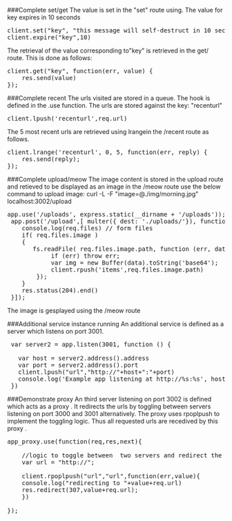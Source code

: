 ###Complete set/get 
The value is set in the "set" route using. The value for key expires in 10 seconds
<pre>
client.set("key", "this message will self-destruct in 10 seconds")
client.expire("key",10)
</pre>

The retrieval of the value corresponding to"key" is retrieved in the get/ route. 
This is done as follows:
<pre>
client.get("key", function(err, value) {
    res.send(value)
});
</pre>

###Complete recent
The urls visited are stored in a queue.
The hook is defined in the .use function. The urls are stored against the key: "recenturl"
<pre>
client.lpush('recenturl',req.url)
</pre>

The 5 most recent urls are retrieved using lrangein the /recent route as follows.
<pre>
client.lrange('recenturl', 0, 5, function(err, reply) {
    res.send(reply); 
});
</pre>

###Complete upload/meow
The image content is stored in the upload route and retieved to be displayed as an image in the /meow route
use the below command to upload image:
curl -L -F "image=@./img/morning.jpg" localhost:3002/upload
<pre>
app.use('/uploads', express.static(__dirname + '/uploads'));
 app.post('/upload',[ multer({ dest: './uploads/'}), function(req, res){
    console.log(req.files) // form files
    if( req.files.image )
    {
 	   fs.readFile( req.files.image.path, function (err, data) {
 	  		if (err) throw err;
 	  		var img = new Buffer(data).toString('base64');
			client.rpush('items',req.files.image.path)
 		});
 	}
    res.status(204).end()
 }]);
</pre>

The image is gesplayed using the /meow route

###Additional service instance running
An additional service is defined as a server which listens on port 3001.
<pre>
 var server2 = app.listen(3001, function () {

   var host = server2.address().address
   var port = server2.address().port
   client.lpush("url","http://"+host+":"+port)
   console.log('Example app listening at http://%s:%s', host, port)
 })
</pre>

###Demonstrate proxy
An third server listening on port 3002 is defined which acts as a proxy .
It redirects the urls by toggling between servers listening on port 3000 and 3001 alternatively.
The proxy uses rpoplpush to implement the toggling logic.
Thus all requested urls are recedived by this proxy .
<pre>
app_proxy.use(function(req,res,next){

	//logic to toggle between  two servers and redirect the url to appropriate server.
	var url = "http://";
	
	client.rpoplpush("url","url",function(err,value){
	console.log("redirecting to "+value+req.url)
	res.redirect(307,value+req.url);
	})

});
</pre>
